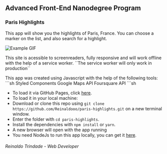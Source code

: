 ## Advanced Front-End Nanodegree Program
### Paris Highlights

This app will show you the highlights of Paris, France. You can choose a marker on the list, and also search for a highlight.

![Example GIF](/src/Example.gif)
<dd> </dd>
This site is acessible to screenreaders, fully responsive and will work offline with the help of a service worker.
``The service worker will only work in production``
<dd> </dd>
<dl>
  <dt>This app was created using Javascript with the help of the following tools:</dt>
  <dd> </dd>
  ```sh
  Styled Components
  Google Maps API
  Foursquare API
  ```sh
</dl>

* To load it via GitHub Pages, click [here](https://reinaldooo.github.io/paris-highlights/).
* To load it in your local machine:
* Download or clone this repo using `git clone https://github.com/Reinaldooo/paris-highlights.git` on a new terminal window.
* Enter the folder with `cd paris-highlights`.
* Install the dependencies with `npm install` or `yarn`.
* A new browser will open with the app running
* You need NodeJs to run this app locally, you can get it [here](https://nodejs.org/).

###### Reinaldo Trindade - Web Developer